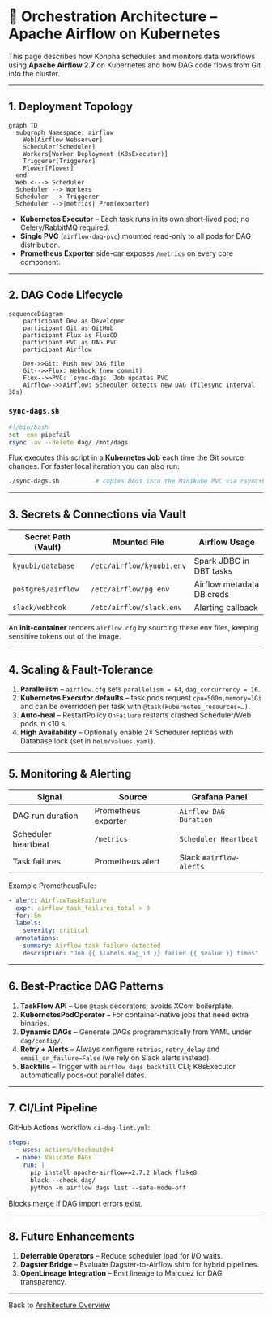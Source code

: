 # 📜 Orchestration Architecture – Apache Airflow on Kubernetes

This page describes how Konoha schedules and monitors data workflows using **Apache Airflow 2.7** on Kubernetes and how DAG code flows from Git into the cluster.

---

## 1. Deployment Topology

```mermaid
graph TD
  subgraph Namespace: airflow
    Web[Airflow Webserver]
    Scheduler[Scheduler]
    Workers[Worker Deployment (K8sExecutor)]
    Triggerer[Triggerer]
    Flower[Flower]
  end
  Web <---> Scheduler
  Scheduler --> Workers
  Scheduler --> Triggerer
  Scheduler -->|metrics| Prom(exporter)
```

* **Kubernetes Executor** – Each task runs in its own short-lived pod; no Celery/RabbitMQ required.
* **Single PVC** (`airflow-dag-pvc`) mounted read-only to all pods for DAG distribution.
* **Prometheus Exporter** side-car exposes `/metrics` on every core component.

---

## 2. DAG Code Lifecycle

```mermaid
sequenceDiagram
    participant Dev as Developer
    participant Git as GitHub
    participant Flux as FluxCD
    participant PVC as DAG PVC
    participant Airflow

    Dev->>Git: Push new DAG file
    Git-->>Flux: Webhook (new commit)
    Flux-->>PVC: `sync-dags` Job updates PVC
    Airflow-->>Airflow: Scheduler detects new DAG (filesync interval 30s)
```

### `sync-dags.sh`

```bash
#!/bin/bash
set -euo pipefail
rsync -av --delete dag/ /mnt/dags
```

Flux executes this script in a **Kubernetes Job** each time the Git source changes. For faster local iteration you can also run:
```bash
./sync-dags.sh          # copies DAGs into the Minikube PVC via rsync+kubectl cp
```

---

## 3. Secrets & Connections via Vault

| Secret Path (Vault) | Mounted File | Airflow Usage |
|--------------------|-------------|---------------|
| `kyuubi/database`  | `/etc/airflow/kyuubi.env` | Spark JDBC in DBT tasks |
| `postgres/airflow` | `/etc/airflow/pg.env`    | Airflow metadata DB creds |
| `slack/webhook`    | `/etc/airflow/slack.env` | Alerting callback |

An **init-container** renders `airflow.cfg` by sourcing these env files, keeping sensitive tokens out of the image.

---

## 4. Scaling & Fault-Tolerance

1. **Parallelism** – `airflow.cfg` sets `parallelism = 64`, `dag_concurrency = 16`.
2. **Kubernetes Executor defaults** – task pods request `cpu=500m,memory=1Gi` and can be overridden per task with `@task(kubernetes_resources=…)`.
3. **Auto-heal** – RestartPolicy `OnFailure` restarts crashed Scheduler/Web pods in <10 s.
4. **High Availability** – Optionally enable 2× Scheduler replicas with Database lock (set in `helm/values.yaml`).

---

## 5. Monitoring & Alerting

| Signal | Source | Grafana Panel |
|--------|--------|---------------|
| DAG run duration | Prometheus exporter | `Airflow DAG Duration` |
| Scheduler heartbeat | `/metrics` | `Scheduler Heartbeat` |
| Task failures | Prometheus alert | Slack `#airflow-alerts` |

Example PrometheusRule:
```yaml
- alert: AirflowTaskFailure
  expr: airflow_task_failures_total > 0
  for: 5m
  labels:
    severity: critical
  annotations:
    summary: Airflow task failure detected
    description: "Job {{ $labels.dag_id }} failed {{ $value }} times"
```

---

## 6. Best-Practice DAG Patterns

1. **TaskFlow API** – Use `@task` decorators; avoids XCom boilerplate.
2. **KubernetesPodOperator** – For container-native jobs that need extra binaries.
3. **Dynamic DAGs** – Generate DAGs programmatically from YAML under `dag/config/`.
4. **Retry + Alerts** – Always configure `retries`, `retry_delay` and `email_on_failure=False` (we rely on Slack alerts instead).
5. **Backfills** – Trigger with `airflow dags backfill` CLI; K8sExecutor automatically pods-out parallel dates.

---

## 7. CI/Lint Pipeline

GitHub Actions workflow `ci-dag-lint.yml`:
```yaml
steps:
  - uses: actions/checkout@v4
  - name: Validate DAGs
    run: |
      pip install apache-airflow==2.7.2 black flake8
      black --check dag/
      python -m airflow dags list --safe-mode-off
```
Blocks merge if DAG import errors exist.

---

## 8. Future Enhancements

1. **Deferrable Operators** – Reduce scheduler load for I/O waits.
2. **Dagster Bridge** – Evaluate Dagster-to-Airflow shim for hybrid pipelines.
3. **OpenLineage Integration** – Emit lineage to Marquez for DAG transparency.

---

Back to [Architecture Overview](overview.md) 
